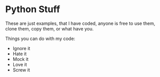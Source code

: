 # Python Stuff

These are just examples, that I have coded, anyone is free to use them, clone them, copy them, or what have you.

Things you can do with my code:
* Ignore it
* Hate it
* Mock it
* Love it
* Screw it
